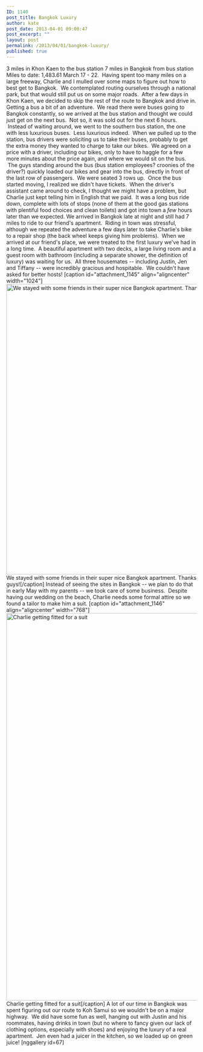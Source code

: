 ```yaml
---
ID: 1140
post_title: Bangkok Luxury
author: kate
post_date: 2013-04-01 09:00:47
post_excerpt: ""
layout: post
permalink: /2013/04/01/bangkok-luxury/
published: true
---
```

3 miles in Khon Kaen to the bus station 7 miles in Bangkok from bus station Miles to date: 1,483.61 March 17 - 22.  Having spent too many miles on a large freeway, Charlie and I mulled over some maps to figure out how to best get to Bangkok.  We contemplated routing ourselves through a national park, but that would still put us on some major roads.  After a few days in Khon Kaen, we decided to skip the rest of the route to Bangkok and drive in. Getting a bus a bit of an adventure.  We read there were buses going to Bangkok constantly, so we arrived at the bus station and thought we could just get on the next bus.  Not so, it was sold out for the next 6 hours.  Instead of waiting around, we went to the southern bus station, the one with less luxurious buses.  Less luxurious indeed.  When we pulled up to the station, bus drivers were soliciting us to take their buses, probably to get the extra money they wanted to charge to take our bikes.  We agreed on a price with a driver, including our bikes, only to have to haggle for a few more minutes about the price again, and where we would sit on the bus.  The guys standing around the bus (bus station employees? croonies of the driver?) quickly loaded our bikes and gear into the bus, directly in front of the last row of passengers.  We were seated 3 rows up.  Once the bus started moving, I realized we didn't have tickets.  When the driver's assistant came around to check, I thought we might have a problem, but Charlie just kept telling him in English that we paid.  It was a long bus ride down, complete with lots of stops (none of them at the good gas stations with plentiful food choices and clean toilets) and got into town a *few* hours later than we expected. We arrived in Bangkok late at night and still had 7 miles to ride to our friend's apartment.  Riding in town was stressful, although we repeated the adventure a few days later to take Charlie's bike to a repair shop (the back wheel keeps giving him problems).  When we arrived at our friend's place, we were treated to the first luxury we've had in a long time.  A beautiful apartment with two decks, a large living room and a guest room with bathroom (including a separate shower, the definition of luxury) was waiting for us.  All three housemates -- including Justin, Jen and Tiffany -- were incredibly gracious and hospitable.  We couldn't have asked for better hosts! [caption id="attachment_1145" align="aligncenter" width="1024"]<a href="http://biking2paradise.com/?attachment_id=1145" rel="attachment wp-att-1145"><img class="size-full wp-image-1145" alt="We stayed with some friends in their super nice Bangkok apartment.  Thanks guys!" src="http://biking2paradise.com/wp-content/uploads/2013/03/2013-03-23-06-14-31.jpg" width="1024" height="768" /></a> We stayed with some friends in their super nice Bangkok apartment. Thanks guys![/caption] Instead of seeing the sites in Bangkok -- we plan to do that in early May with my parents -- we took care of some business.  Despite having our wedding on the beach, Charlie needs some formal attire so we found a tailor to make him a suit. [caption id="attachment_1146" align="aligncenter" width="768"]<a href="http://biking2paradise.com/?attachment_id=1146" rel="attachment wp-att-1146"><img class="size-full wp-image-1146" alt="Charlie getting fitted for a suit" src="http://biking2paradise.com/wp-content/uploads/2013/03/2013-03-21-19-48-53.jpg" width="768" height="1024" /></a> Charlie getting fitted for a suit[/caption] A lot of our time in Bangkok was spent figuring out our route to Koh Samui so we wouldn't be on a major highway.  We did have some fun as well, hanging out with Justin and his roommates, having drinks in town (but no where to fancy given our lack of clothing options, especially with shoes) and enjoying the luxury of a real apartment.  Jen even had a juicer in the kitchen, so we loaded up on green juice! [nggallery id=67]